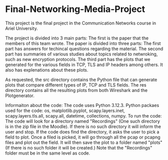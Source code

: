 # Final-Networking-Media-Project

This project is the final project in the Communication Networks course in Ariel University. 

The project is divided into 3 main parts: The first is the paper that the members of this team wrote. The paper is divided into three parts: The first part has answers for techincal questions regarding the material. The second part has summaries of various studies about topics related to netwroking, such as new encryption protocols. The third part has the plots that we generated for the various fields in TCP, TLS and IP headers among others. It also has explenations about these plots.

As requested, the src directory contains the Python file that can generate plots that compare different types of IP, TCP and TLS fields. The res directory contains all the resulting plots from both Wireshark and the Plotgenerator.

Informaiton about the code: The code uses Python 3.12.3. 
Python packaes used for the code: os, matplotlib.pyplot, scapy.layers.inet, scapy.layers.tls.all, scapy.all, datetime, collections, numpy.
To run the code: The code will look for a directory named "Recordings" (One such directory is in the zip file in the Moodle). If there is no such directory it will inform the user and stop. If the code does find the directory, it asks the user to pick a field to plot. Once a filed is picked, it will go through all the pcap or pcapng files and plot out the field. It will then save the plot to a folder named "plots" (If there is no such folder it will be created.) Note that the "Recordings" folder must be in the same level as code.

